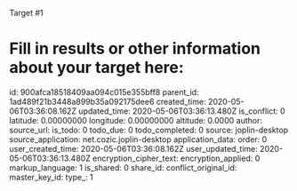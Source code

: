 Target #1

# Fill in results or other information about your target here: 

id: 900afca18518409aa094c015e355bff8
parent_id: 1ad489f21b3448a899b35a092175dee6
created_time: 2020-05-06T03:36:08.162Z
updated_time: 2020-05-06T03:36:13.480Z
is_conflict: 0
latitude: 0.00000000
longitude: 0.00000000
altitude: 0.0000
author: 
source_url: 
is_todo: 0
todo_due: 0
todo_completed: 0
source: joplin-desktop
source_application: net.cozic.joplin-desktop
application_data: 
order: 0
user_created_time: 2020-05-06T03:36:08.162Z
user_updated_time: 2020-05-06T03:36:13.480Z
encryption_cipher_text: 
encryption_applied: 0
markup_language: 1
is_shared: 0
share_id: 
conflict_original_id: 
master_key_id: 
type_: 1